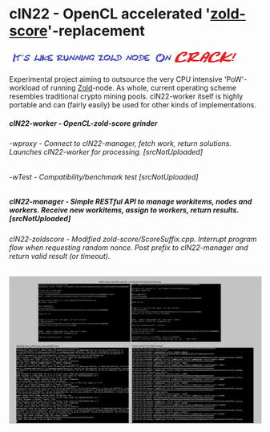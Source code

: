 # clN22 - OpenCL accelerated '[zold-score](https://github.com/zold-io/zold-score)'-replacement
![slog](res/smlogo.png)

Experimental project aiming to outsource the very CPU intensive 'PoW'-workload of running [Zold](https://zold.io/)-node.
As whole, current operating scheme resembles traditional crypto mining pools. clN22-worker itself is highly portable and can (fairly easily) be used for other kinds of implementations.

##### clN22-worker      - OpenCL-zold-score grinder
###### 		-wproxy 	 - Connect to clN22-manager, fetch work, return solutions. Launches clN22-worker for processing. [srcNotUploaded]
######		-wTest		 - Compatibility/benchmark test [srcNotUploaded]
##### clN22-manager     - Simple RESTful API to manage workitems, nodes and workers. Receive new workitems, assign to workers, return results. [srcNotUploaded]
###### clN22-zoldscore   - Modified zold-score/ScoreSuffix.cpp. Interrupt program flow when requesting random nonce. Post prefix to clN22-manager and return valid result (or timeout).

![screenshot](res/scrshot.png)
